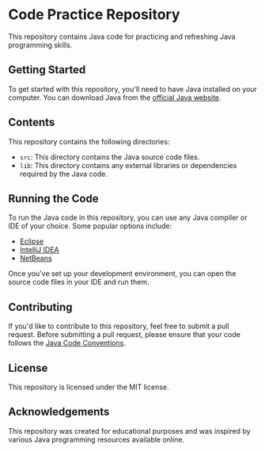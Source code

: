 # Code Practice Repository

This repository contains Java code for practicing and refreshing Java programming skills.

## Getting Started

To get started with this repository, you'll need to have Java installed on your computer. You can download Java from the [official Java website](https://www.java.com/en/download/).

## Contents

This repository contains the following directories:

- `src`: This directory contains the Java source code files.
- `lib`: This directory contains any external libraries or dependencies required by the Java code.

## Running the Code

To run the Java code in this repository, you can use any Java compiler or IDE of your choice. Some popular options include:

- [Eclipse](https://www.eclipse.org/downloads/)
- [IntelliJ IDEA](https://www.jetbrains.com/idea/)
- [NetBeans](https://netbeans.apache.org/)

Once you've set up your development environment, you can open the source code files in your IDE and run them.

## Contributing

If you'd like to contribute to this repository, feel free to submit a pull request. Before submitting a pull request, please ensure that your code follows the [Java Code Conventions](https://www.oracle.com/java/technologies/javase/codeconventions-introduction.html).

## License

This repository is licensed under the MIT license.

## Acknowledgements

This repository was created for educational purposes and was inspired by various Java programming resources available online.
